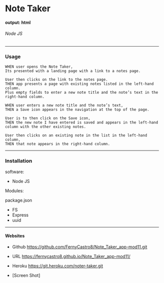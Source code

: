 # Note Taker
 
#### output: html

###### Node JS

---------------------------------------------------------------------
### Usage

```
WHEN user opens the Note Taker,
Its presented with a landing page with a link to a notes page.

User then clicks on the link to the notes page.
THEN app presents a page with existing notes listed in the left-hand column.
Plus empty fields to enter a new note title and the note’s text in the right-hand column.

WHEN user enters a new note title and the note’s text,
THEN a Save icon appears in the navigation at the top of the page.

User is to then click on the Save icon,
THEN the new note I have entered is saved and appears in the left-hand column with the other existing notes.

User then clicks on an existing note in the list in the left-hand column,
THEN that note appears in the right-hand column.

```

---------------------------------------------------------------------

### Installation
software:
- Node JS

Modules:

package.json

- FS
- Express
- uuid

---------------------------------------------------------------------


#### Websites 

- Github
https://github.com/FernyCastro8/Note_Taker_app-mod11.git

- URL
https://fernycastro8.github.io/Note_Taker_app-mod11/

- Heroku
https://git.heroku.com/noter-taker.git

- [Screen Shot]

